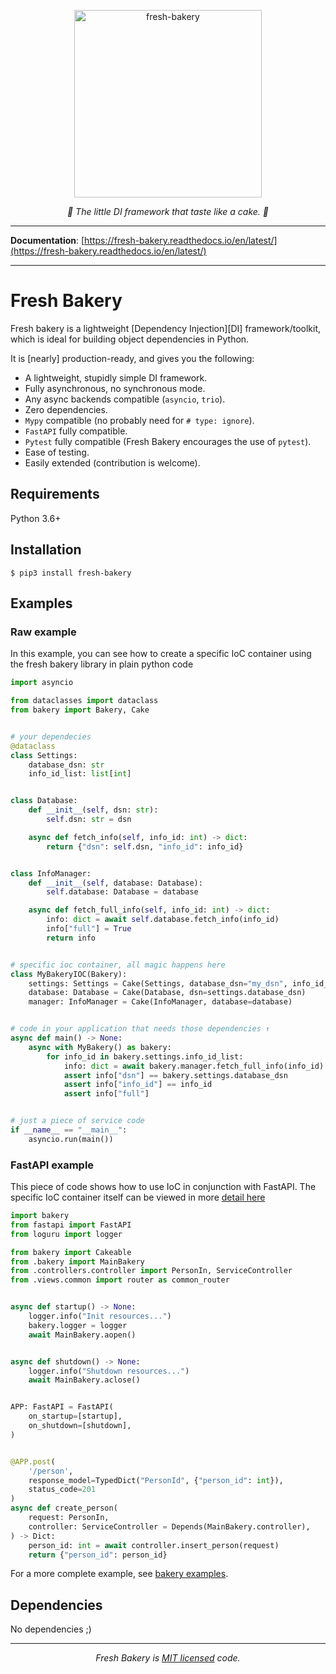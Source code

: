 
<p align="center">
  <a href="https://fresh-bakery.readthedocs.io/en/latest/"><img width="300px" src="https://user-images.githubusercontent.com/17745407/187294435-a3bc6b26-b7df-43e5-abd3-0d7a7f92b71e.png" alt='fresh-bakery'></a>
</p>
<p align="center">
    <em>🍰 The little DI framework that taste like a cake. 🍰</em>
</p>

---

**Documentation**: [https://fresh-bakery.readthedocs.io/en/latest/](https://fresh-bakery.readthedocs.io/en/latest/)

---

# Fresh Bakery

Fresh bakery is a lightweight [Dependency Injection][DI] framework/toolkit,
which is ideal for building object dependencies in Python.

It is [nearly] production-ready, and gives you the following:

* A lightweight, stupidly simple DI framework.
* Fully asynchronous, no synchronous mode.
* Any async backends compatible (`asyncio`, `trio`).
* Zero dependencies.
* `Mypy` compatible (no probably need for `# type: ignore`).
* `FastAPI` fully compatible.
* `Pytest` fully compatible (Fresh Bakery encourages the use of `pytest`).
* Ease of testing.
* Easily extended (contribution is welcome).

## Requirements

Python 3.6+

## Installation

```shell
$ pip3 install fresh-bakery
```

## Examples

### Raw example
In this example, you can see how to create a specific IoC container using the fresh bakery library in plain python code 
```python
import asyncio

from dataclasses import dataclass
from bakery import Bakery, Cake


# your dependecies
@dataclass
class Settings:
    database_dsn: str
    info_id_list: list[int]


class Database:
    def __init__(self, dsn: str):
        self.dsn: str = dsn

    async def fetch_info(self, info_id: int) -> dict:
        return {"dsn": self.dsn, "info_id": info_id}


class InfoManager:
    def __init__(self, database: Database):
        self.database: Database = database

    async def fetch_full_info(self, info_id: int) -> dict:
        info: dict = await self.database.fetch_info(info_id)
        info["full"] = True
        return info


# specific ioc container, all magic happens here
class MyBakeryIOC(Bakery):
    settings: Settings = Cake(Settings, database_dsn="my_dsn", info_id_list=[1,2,3])
    database: Database = Cake(Database, dsn=settings.database_dsn)
    manager: InfoManager = Cake(InfoManager, database=database)


# code in your application that needs those dependencies ↑
async def main() -> None:
    async with MyBakery() as bakery:
        for info_id in bakery.settings.info_id_list:
            info: dict = await bakery.manager.fetch_full_info(info_id)
            assert info["dsn"] == bakery.settings.database_dsn
            assert info["info_id"] == info_id
            assert info["full"]


# just a piece of service code
if __name__ == "__main__":
    asyncio.run(main())
```

### FastAPI example
This piece of code shows how to use IoC in conjunction with FastAPI. The specific IoC container itself can be viewed in more [detail here](./examples/bakery_tester2/test_app/bakery.py)
```python
import bakery
from fastapi import FastAPI
from loguru import logger

from bakery import Cakeable
from .bakery import MainBakery
from .controllers.controller import PersonIn, ServiceController
from .views.common import router as common_router


async def startup() -> None:
    logger.info("Init resources...")
    bakery.logger = logger
    await MainBakery.aopen()


async def shutdown() -> None:
    logger.info("Shutdown resources...")
    await MainBakery.aclose()


APP: FastAPI = FastAPI(
    on_startup=[startup],
    on_shutdown=[shutdown],
)


@APP.post(
    '/person',
    response_model=TypedDict("PersonId", {"person_id": int}),
    status_code=201
)
async def create_person(
    request: PersonIn,
    controller: ServiceController = Depends(MainBakery.controller),
) -> Dict:
    person_id: int = await controller.insert_person(request)
    return {"person_id": person_id}
```

For a more complete example, see [bakery examples](https://github.com/Mityuha/fresh-bakery/tree/main/examples).

## Dependencies

No dependencies ;)

---

<p align="center"><i>Fresh Bakery is <a href="https://github.com/Mityuha/fresh-bakery/blob/main/LICENSE">MIT licensed</a> code.</p>
